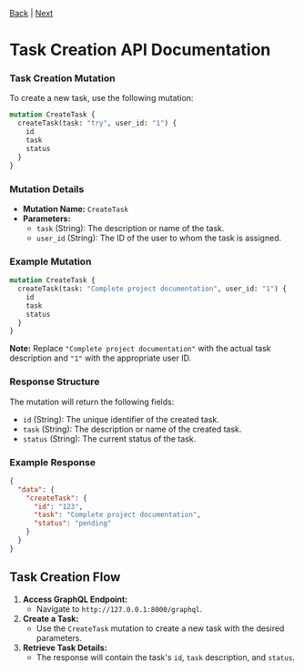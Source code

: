 [Back](/readme/page-0003.md) | [Next](/readme/page-0005.md)

# Task Creation API Documentation

### Task Creation Mutation
To create a new task, use the following mutation:

```graphql
mutation CreateTask {
  createTask(task: "try", user_id: "1") {
    id
    task
    status
  }
}
```

### Mutation Details
- **Mutation Name:** `CreateTask`
- **Parameters:**
  - `task` (String): The description or name of the task.
  - `user_id` (String): The ID of the user to whom the task is assigned.

### Example Mutation
```graphql
mutation CreateTask {
  createTask(task: "Complete project documentation", user_id: "1") {
    id
    task
    status
  }
}
```

**Note:** Replace `"Complete project documentation"` with the actual task description and `"1"` with the appropriate user ID.

### Response Structure
The mutation will return the following fields:
- `id` (String): The unique identifier of the created task.
- `task` (String): The description or name of the created task.
- `status` (String): The current status of the task.

### Example Response
```json
{
  "data": {
    "createTask": {
      "id": "123",
      "task": "Complete project documentation",
      "status": "pending"
    }
  }
}
```

## Task Creation Flow
1. **Access GraphQL Endpoint:**
   - Navigate to `http://127.0.0.1:8000/graphql`.
1. **Create a Task:**
   - Use the `CreateTask` mutation to create a new task with the desired parameters.
1. **Retrieve Task Details:**
   - The response will contain the task's `id`, `task` description, and `status`.